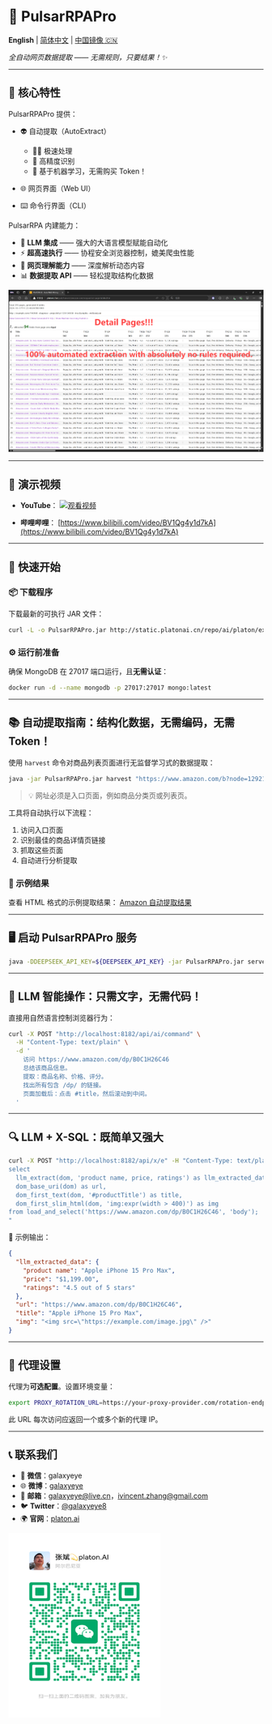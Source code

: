 # 🚀 PulsarRPAPro

**English** | [简体中文](README-CN.md) | [中国镜像 🇨🇳](https://gitee.com/platonai_galaxyeye/exotic)

*全自动网页数据提取 —— 无需规则，只要结果！✨*

---

## 🌟 核心特性

PulsarRPAPro 提供：

* 👽 自动提取（AutoExtract）

    * 🏃‍♂️ 极速处理
    * 🎯 高精度识别
    * 🤖 基于机器学习，无需购买 Token！

* 🌐 网页界面（Web UI）

* ⌨️ 命令行界面（CLI）

PulsarRPA 内建能力：

* 🤖 **LLM 集成** —— 强大的大语言模型赋能自动化
* ⚡ **超高速执行** —— 协程安全浏览器控制，媲美爬虫性能
* 🧠 **网页理解能力** —— 深度解析动态内容
* 📊 **数据提取 API** —— 轻松提取结构化数据

![自动提取结果快照](docs/images/amazon.png)

---

## 🎥 演示视频

* **YouTube**：
  [![观看视频](https://img.youtube.com/vi/qoXbnL4wdtc/0.jpg)](https://www.youtube.com/watch?v=qoXbnL4wdtc)

* **哔哩哔哩**：
  [https://www.bilibili.com/video/BV1Qg4y1d7kA](https://www.bilibili.com/video/BV1Qg4y1d7kA)

---

## 🚀 快速开始

### 📦 下载程序

下载最新的可执行 JAR 文件：

```bash
curl -L -o PulsarRPAPro.jar http://static.platonai.cn/repo/ai/platon/exotic/PulsarRPAPro.jar
```

### ⚙️ 运行前准备

确保 MongoDB 在 27017 端口运行，且**无需认证**：

   ```bash
   docker run -d --name mongodb -p 27017:27017 mongo:latest
   ```

---

## 📚 自动提取指南：结构化数据，无需编码，无需 Token！

使用 `harvest` 命令对商品列表页面进行无监督学习式的数据提取：

```bash
java -jar PulsarRPAPro.jar harvest "https://www.amazon.com/b?node=1292115011" -diagnose -refresh
```

> 💡 网址必须是入口页面，例如商品分类页或列表页。

工具将自动执行以下流程：

1. 访问入口页面
2. 识别最佳的商品详情页链接
3. 抓取这些页面
4. 自动进行分析提取

### 📄 示例结果

查看 HTML 格式的示例提取结果：
[Amazon 自动提取结果](docs/amazon-harvest-result.html)

---

## 🖥️ 启动 PulsarRPAPro 服务

```bash
java -DDEEPSEEK_API_KEY=${DEEPSEEK_API_KEY} -jar PulsarRPAPro.jar serve
```

---

## 🧠 LLM 智能操作：只需文字，无需代码！

直接用自然语言控制浏览器行为：

```bash
curl -X POST "http://localhost:8182/api/ai/command" \
  -H "Content-Type: text/plain" \
  -d '
    访问 https://www.amazon.com/dp/B0C1H26C46
    总结该商品信息。
    提取：商品名称、价格、评分。
    找出所有包含 /dp/ 的链接。
    页面加载后：点击 #title，然后滚动到中间。
  '
```

---

## 🔍 LLM + X-SQL：既简单又强大

```bash
curl -X POST "http://localhost:8182/api/x/e" -H "Content-Type: text/plain" -d "
select
  llm_extract(dom, 'product name, price, ratings') as llm_extracted_data,
  dom_base_uri(dom) as url,
  dom_first_text(dom, '#productTitle') as title,
  dom_first_slim_html(dom, 'img:expr(width > 400)') as img
from load_and_select('https://www.amazon.com/dp/B0C1H26C46', 'body');
"
```

🔎 示例输出：

```json
{
  "llm_extracted_data": {
    "product name": "Apple iPhone 15 Pro Max",
    "price": "$1,199.00",
    "ratings": "4.5 out of 5 stars"
  },
  "url": "https://www.amazon.com/dp/B0C1H26C46",
  "title": "Apple iPhone 15 Pro Max",
  "img": "<img src=\"https://example.com/image.jpg\" />"
}
```

---

## 🔧 代理设置

代理为**可选配置**。设置环境变量：

```bash
export PROXY_ROTATION_URL=https://your-proxy-provider.com/rotation-endpoint
```

此 URL 每次访问应返回一个或多个新的代理 IP。

---

## 📞 联系我们

* 💬 **微信**：galaxyeye
* 🌐 **微博**：[galaxyeye](https://weibo.com/galaxyeye)
* 📧 **邮箱**：[galaxyeye@live.cn](mailto:galaxyeye@live.cn)，[ivincent.zhang@gmail.com](mailto:ivincent.zhang@gmail.com)
* 🐦 **Twitter**：[@galaxyeye8](https://twitter.com/galaxyeye8)
* 🌍 **官网**：[platon.ai](https://platon.ai)

<div style="display: flex;">
  <img src="docs/images/wechat-author.png" width="300" height="365" alt="微信二维码" />
</div>
